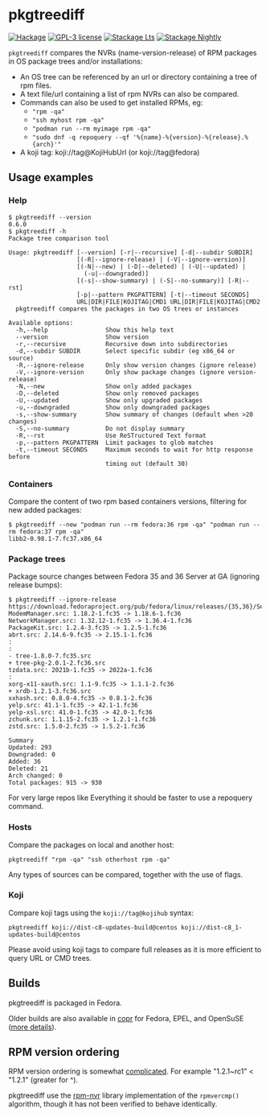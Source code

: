 # pkgtreediff

[![Hackage](https://img.shields.io/hackage/v/pkgtreediff.svg)](https://hackage.haskell.org/package/pkgtreediff)
[![GPL-3 license](https://img.shields.io/badge/license-GPL--3-blue.svg)](LICENSE)
[![Stackage Lts](http://stackage.org/package/pkgtreediff/badge/lts)](http://stackage.org/lts/package/pkgtreediff)
[![Stackage Nightly](http://stackage.org/package/pkgtreediff/badge/nightly)](http://stackage.org/nightly/package/pkgtreediff)

`pkgtreediff` compares the NVRs (name-version-release) of RPM packages
in OS package trees and/or installations:

- An OS tree can be referenced by an url or directory containing a tree of rpm files.
- A text file/url containing a list of rpm NVRs can also be compared.
- Commands can also be used to get installed RPMs, eg:
  - `"rpm -qa"`
  - `"ssh myhost rpm -qa"`
  - `"podman run --rm myimage rpm -qa"`
  - `"sudo dnf -q repoquery --qf '%{name}-%{version}-%{release}.%{arch}'"`
- A koji tag: koji://tag@KojiHubUrl (or koji://tag@fedora)

## Usage examples

### Help
```shellsession
$ pkgtreediff --version
0.6.0
$ pkgtreediff -h
Package tree comparison tool

Usage: pkgtreediff [--version] [-r|--recursive] [-d|--subdir SUBDIR]
                   [(-R|--ignore-release) | (-V|--ignore-version)]
                   [(-N|--new) | (-D|--deleted) | (-U|--updated) |
                     (-u|--downgraded)]
                   [(-s|--show-summary) | (-S|--no-summary)] [-R|--rst]
                   [-p|--pattern PKGPATTERN] [-t|--timeout SECONDS]
                   URL|DIR|FILE|KOJITAG|CMD1 URL|DIR|FILE|KOJITAG|CMD2
  pkgtreediff compares the packages in two OS trees or instances

Available options:
  -h,--help                Show this help text
  --version                Show version
  -r,--recursive           Recursive down into subdirectories
  -d,--subdir SUBDIR       Select specific subdir (eg x86_64 or source)
  -R,--ignore-release      Only show version changes (ignore release)
  -V,--ignore-version      Only show package changes (ignore version-release)
  -N,--new                 Show only added packages
  -D,--deleted             Show only removed packages
  -U,--updated             Show only upgraded packages
  -u,--downgraded          Show only downgraded packages
  -s,--show-summary        Show summary of changes (default when >20 changes)
  -S,--no-summary          Do not display summary
  -R,--rst                 Use ReSTructured Text format
  -p,--pattern PKGPATTERN  Limit packages to glob matches
  -t,--timeout SECONDS     Maximum seconds to wait for http response before
                           timing out (default 30)
```

### Containers
Compare the content of two rpm based containers versions,
filtering for new added packages:

```shellsession
$ pkgtreediff --new "podman run --rm fedora:36 rpm -qa" "podman run --rm fedora:37 rpm -qa"
libb2-0.98.1-7.fc37.x86_64
```

### Package trees

Package source changes between Fedora 35 and 36 Server at GA
(ignoring release bumps):

```shellsession
$ pkgtreediff --ignore-release https://download.fedoraproject.org/pub/fedora/linux/releases/{35,36}/Server/source/tree/Packages/
ModemManager.src: 1.18.2-1.fc35 -> 1.18.6-1.fc36
NetworkManager.src: 1.32.12-1.fc35 -> 1.36.4-1.fc36
PackageKit.src: 1.2.4-3.fc35 -> 1.2.5-1.fc36
abrt.src: 2.14.6-9.fc35 -> 2.15.1-1.fc36
:
:
- tree-1.8.0-7.fc35.src
+ tree-pkg-2.0.1-2.fc36.src
tzdata.src: 2021b-1.fc35 -> 2022a-1.fc36
:
xorg-x11-xauth.src: 1.1-9.fc35 -> 1.1.1-2.fc36
+ xrdb-1.2.1-3.fc36.src
xxhash.src: 0.8.0-4.fc35 -> 0.8.1-2.fc36
yelp.src: 41.1-1.fc35 -> 42.1-1.fc36
yelp-xsl.src: 41.0-1.fc35 -> 42.0-1.fc36
zchunk.src: 1.1.15-2.fc35 -> 1.2.1-1.fc36
zstd.src: 1.5.0-2.fc35 -> 1.5.2-1.fc36

Summary
Updated: 293
Downgraded: 0
Added: 36
Deleted: 21
Arch changed: 0
Total packages: 915 -> 930
```

For very large repos like Everything it should be faster
to use a repoquery command.

### Hosts
Compare the packages on local and another host:
```
pkgtreediff "rpm -qa" "ssh otherhost rpm -qa"
```

Any types of sources can be compared, together with the use of flags.

### Koji
Compare koji tags using the `koji://tag@kojihub` syntax:
```
pkgtreediff koji://dist-c8-updates-build@centos koji://dist-c8_1-updates-build@centos
```

Please avoid using koji tags to compare full releases as it is more efficient
to query URL or CMD trees.

## Builds
pkgtreediff is packaged in Fedora.

Older builds are also available in
[copr](https://copr.fedorainfracloud.org/coprs/petersen/pkgtreediff/)
for Fedora, EPEL, and OpenSuSE
([more details](https://copr.fedorainfracloud.org/coprs/petersen/pkgtreediff/monitor/detailed)).

## RPM version ordering
RPM version ordering is somewhat [complicated](https://blog.jasonantman.com/2014/07/how-yum-and-rpm-compare-versions/).
For example "1.2.1~rc1" < "1.2.1" (greater for ^).

pkgtreediff use the [rpm-nvr](https://hackage.haskell.org/package/rpm-nvr)
library implementation of the `rpmvercmp()` algorithm,
though it has not been verified to behave identically.
